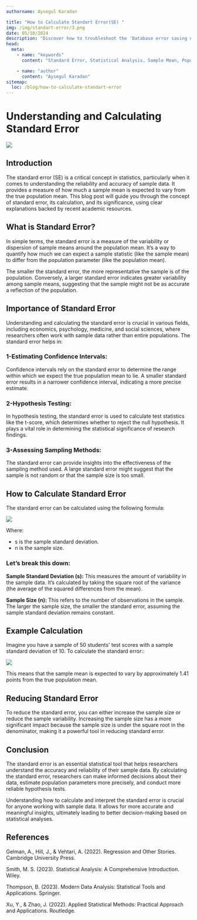 ```yaml
---
authorname: Aysegul Karadan

title: "How to Calculate Standart Error(SE) "
img: /img/standart-error/3.png
date: 05/10/2024
description: "Discover how to troubleshoot the 'Database error saving new user', 'Failed to invite user: failed to make invite request: Database error saving new user'  or 'relation public.profiles does not exist supabase' error in Supabase. "
head:
  meta:
    - name: "keywords"
      content: "Standard Error, Statistical Analysis, Sample Mean, Population Mean, Confidence Intervals, Hypothesis Testing, Sample Size, Data Variability, Calculating Standard Error, Statistical Methods, What is the standard error in statistics, How do you calculate the standard error,Why is the standard error important,What does a small standard error indicate, How to Calculate Standart Error,How does sample size affect standard error,What is the formula for standard error, Standart error formula,How can you reduce the standard error, How to reduce standart error,How is standard error different from standard deviation, Difference between standart deviation and standart error,standart error formula"

    - name: "author"
      content: "Aysegul Karadan"
sitemap:
  loc: /blog/how-to-calculate-standart-error
---
```


<h1 class="text-center"> Understanding and Calculating Standard Error</h2>



<div class="text-center flex flex-col items-center justify-center ">

   <img src="/img/standart-error/3.png" class="h-full rounded-lg"/>
     
</div>

## Introduction

The standard error (SE) is a critical concept in statistics, particularly when it comes to understanding the reliability and accuracy of sample data. It provides a measure of how much a sample mean is expected to vary from the true population mean. This blog post will guide you through the concept of standard error, its calculation, and its significance, using clear explanations backed by recent academic resources.





## What is Standard Error?

In simple terms, the standard error is a measure of the variability or dispersion of sample means around the population mean. It’s a way to quantify how much we can expect a sample statistic (like the sample mean) to differ from the population parameter (like the population mean).

The smaller the standard error, the more representative the sample is of the population. Conversely, a larger standard error indicates greater variability among sample means, suggesting that the sample might not be as accurate a reflection of the population.

## Importance of Standard Error

Understanding and calculating the standard error is crucial in various fields, including economics, psychology, medicine, and social sciences, where researchers often work with sample data rather than entire populations. The standard error helps in:

### 1-Estimating Confidence Intervals:

Confidence intervals rely on the standard error to determine the range within which we expect the true population mean to lie. A smaller standard error results in a narrower confidence interval, indicating a more precise estimate.

### 2-Hypothesis Testing:

 In hypothesis testing, the standard error is used to calculate test statistics like the t-score, which determines whether to reject the null hypothesis. It plays a vital role in determining the statistical significance of research findings.

 ### 3-Assessing Sampling Methods:

 The standard error can provide insights into the effectiveness of the sampling method used. A large standard error might suggest that the sample is not random or that the sample size is too small.

<div class="text-center flex flex-col items-center justify-center">
<h2>How to Calculate Standard Error</h2>
   <p> The standard error can be calculated using the following formula:</p>
   <img src="/img/standart-error/1.png" class="h-24"/>
      <p> Where:</p>
      <ul class="text-start">
      <li>s is the sample standard deviation.</li>
      <li>n is the sample size.</li>
      </ul>
</div>

### Let’s break this down:

**Sample Standard Deviation (s):** This measures the amount of variability in the sample data. It’s calculated by taking the square root of the variance (the average of the squared differences from the mean).

**Sample Size (n):** This refers to the number of observations in the sample. The larger the sample size, the smaller the standard error, assuming the sample standard deviation remains constant.






<div class="text-center flex flex-col items-center justify-center">
<h2>Example Calculation</h2>
   <p> Imagine you have a sample of 50 students' test scores with a sample standard deviation of 10. To calculate the standard error::</p>
   <img src="/img/standart-error/2.jpg" class="h-24"/>
      <p> This means that the sample mean is expected to vary by approximately 1.41 points from the true population mean.</p>
      
</div>

## Reducing Standard Error

To reduce the standard error, you can either increase the sample size or reduce the sample variability. Increasing the sample size has a more significant impact because the sample size is under the square root in the denominator, making it a powerful tool in reducing standard error.


## Conclusion

The standard error is an essential statistical tool that helps researchers understand the accuracy and reliability of their sample data. By calculating the standard error, researchers can make informed decisions about their data, estimate population parameters more precisely, and conduct more reliable hypothesis tests.

Understanding how to calculate and interpret the standard error is crucial for anyone working with sample data. It allows for more accurate and meaningful insights, ultimately leading to better decision-making based on statistical analyses.


## References

Gelman, A., Hill, J., & Vehtari, A. (2022). Regression and Other Stories. Cambridge University Press.

Smith, M. S. (2023). Statistical Analysis: A Comprehensive Introduction. Wiley.

Thompson, B. (2023). Modern Data Analysis: Statistical Tools and Applications. Springer.

Xu, Y., & Zhao, J. (2022). Applied Statistical Methods: Practical Approach and Applications. Routledge.







